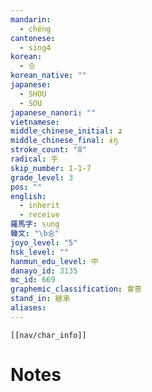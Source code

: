 ```yaml
---
mandarin:
  - chéng
cantonese:
  - sing4
korean:
  - 승
korean_native: ""
japanese:
  - SHOU
  - SOU
japanese_nanori: ""
vietnamese:
middle_chinese_initial: ʑ
middle_chinese_final: ɨŋ
stroke_count: "8"
radical: 手
skip_number: 1-1-7
grade_level: 3
pos: ""
english:
  - inherit
  - receive
羅馬字: sung
韓文: "\b숭"
joyo_level: "5"
hsk_level: ""
hanmun_edu_level: 中
danayo_id: 3135
mc_id: 669
graphemic_classification: 會意
stand_in: 継承
aliases:
---
```

```meta-bind-embed
[[nav/char_info]]
```

# Notes
